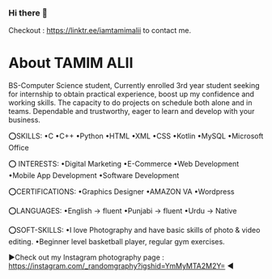 ### Hi there 👋

<!--
**iamtamimalii/iamtamimalii** is a ✨ _special_ ✨ repository because its `README.md` (this file) appears on your GitHub profile.

Here are some ideas to get you started:

- 🔭 I’m currently working on ...
- 🌱 I’m currently learning ...
- 👯 I’m looking to collaborate on ...
- 🤔 I’m looking for help with ...
- 💬 Ask me about ...
- 📫 How to reach me: ...
- 😄 Pronouns: ...
- ⚡ Fun fact: ...
-->

Checkout : https://linktr.ee/iamtamimalii to contact me.

# About TAMIM ALII

BS-Computer Science student, Currently enrolled 3rd year student seeking for internship to obtain practical experience, boost up my confidence and working skills. The capacity to do projects on schedule both alone and in teams. Dependable and trustworthy, eager to learn and develop with your business. 

⭕SKILLS:
•C
•C++
•Python
•HTML
•XML
•CSS
•Kotlin
•MySQL
•Microsoft Office

⭕ INTERESTS: 
•Digital Marketing
•E-Commerce
•Web Development
•Mobile App Development
•Software Development

⭕CERTIFICATIONS:
•Graphics Designer
•AMAZON VA
•Wordpress

⭕LANGUAGES:
•English -> fluent
•Punjabi -> fluent
•Urdu -> Native

⭕SOFT-SKILLS:
•I love Photography and have basic skills of photo & video editing.
•Beginner level basketball player, regular gym exercises.

▶Check out my Instagram photography page : https://instagram.com/_randomgraphy?igshid=YmMyMTA2M2Y= ◀
